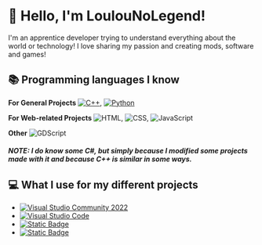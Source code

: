 
# 👋 Hello, I'm LoulouNoLegend!
I'm an apprentice developer trying to understand everything about the world or technology! I love sharing my passion and creating mods, software and games!

## 📚 Programming languages I know

**For General Projects**
<a href="https://cplusplus.com/"><img alt="C++" src="https://img.shields.io/badge/C%2B%2B-4183c4?logo=c%2B%2B&logoColor=white"></a>, <a href="https://www.python.org/downloads/"><img alt="Python" src="https://img.shields.io/badge/Python-14354C.svg?logo=python&logoColor=white"></a>

**For Web-related Projects**
<img alt="HTML" src="https://img.shields.io/badge/HTML-E34F26.svg?logo=html5&logoColor=white">, <img alt="CSS" src="https://img.shields.io/badge/CSS-1572B6.svg?logo=css3&logoColor=white">, <img alt="JavaScript" src="https://img.shields.io/badge/JavaScript-F7DF1E.svg?logo=javascript&logoColor=white">

**Other**
<img alt="GDScript" src="https://img.shields.io/badge/GDScript-%23458dc0?logo=godotengine&logoColor=white&link=https%3A%2F%2Fdocs.godotengine.org%2Fen%2Fstable%2Ftutorials%2Fscripting%2Fgdscript%2Findex.html">


##### *NOTE:* I do know some C#, but simply because I modified some projects made with it and because C++ is similar in some ways.


## 💻 What I use for my different projects

- <a href="https://visualstudio.microsoft.com/vs/community/"><img alt="Visual Studio Community 2022" src="https://img.shields.io/badge/Visual%20Studio%20Community%202022-a175d9?logo=visual%20studio"></a>
- <a href="https://code.visualstudio.com/"><img alt="Visual Studio Code" src="https://img.shields.io/badge/Visual%20Studio%20Code-0078d7.svg?logo=visual-studio-code&logoColor=white"></a>
- <a href="https://www.unrealengine.com/en-US"><img alt="Static Badge" src="https://img.shields.io/badge/Unreal%20Engine-%23000000?logo=unrealengine"></a>
- <a href="https://godotengine.org/"><img alt="Static Badge" src="https://img.shields.io/badge/Godot%20Engine-white?logo=godotengine"></a>
